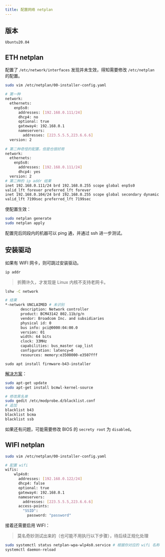 ```yaml
---
title: 配置网络 netplan
---
```




## 版本

`Ubuntu20.04`



## ETH netplan

配置了 `/etc/network/interfaces` 发现并未生效，得知需要修改 `/etc/netplan` 的配置。

```bash
sudo vim /etc/netplan/00-installer-config.yaml

# 第一种
network:
  ethernets:
    enp5s0:
      addresses: [192.168.0.111/24]
      dhcp4: no
      optional: true
      gateway4: 192.168.0.1
      nameservers:
        addresses: [223.5.5.5,223.6.6.6]
  version: 2
  
# 第二种奇怪的配置，但是也很好用
network:
  ethernets:
    enp5s0:
      addresses: [192.168.0.111/24]
      dhcp4: yes
  version: 2
# 第二种的 ip addr 结果
inet 192.168.0.111/24 brd 192.168.0.255 scope global enp5s0
valid_lft forever preferred_lft forever
inet 192.168.0.104/24 brd 192.168.0.255 scope global secondary dynamic enp5s0
valid_lft 7199sec preferred_lft 7199sec
```

使配置生效：

```bash
sudo netplan generate
sudo netplan apply
```

配置完后同段内的机器可以 ping 通，并通过 ssh 进一步测试。



## 安装驱动

如果有 WIFI 网卡，则可跳过安装驱动。

```bash
ip addr
```

> 折腾许久，才发现是 Linux 内核不支持老网卡。

```bash
lshw -C network

# 结果
*-network UNCLAIMED # 未识别       
       description: Network controller
       product: BCM43142 802.11b/g/n
       vendor: Broadcom Inc. and subsidiaries
       physical id: 0
       bus info: pci@0000:04:00.0
       version: 01
       width: 64 bits
       clock: 33MHz
       capabilities: bus_master cap_list
       configuration: latency=0
       resources: memory:e3500000-e3507fff
```

```
sudo apt install firmware-b43-installer
```

[解决方案](https://askubuntu.com/questions/765584/is-it-possible-to-use-broadcom-bcm43142-wifi-in-ubuntu-16-04)：

```bash
sudo apt-get update
sudo apt-get install bcmwl-kernel-source

# 修改黑名单
sudo gedit /etc/modprobe.d/blacklist.conf
# 追加
blacklist b43
blacklist bcma
blacklist ssb
```

如果还有问题，可能需要修改 BIOS 的 `secrety root` 为 `disabled`。



## WIFI netplan

```bash
sudo vim /etc/netplan/00-installer-config.yaml

# 配置 wifi
wifis:
    wlp4s0:
      addresses: [192.168.0.122/24]
      dhcp4: false
      optional: true
      gateway4: 192.168.0.1
      nameservers:
        addresses: [223.5.5.5,223.6.6.6]
      access-points:
        "SSID":
          password: "password"
```

接着还需要启用 WIFI：

> 莫名奇妙测试出来的（也可能不用执行以下步骤），待后续正规化处理

```bash
sudo systemctl status netplan-wpa-wlp4s0.service # 根据你对应的 wifi 名称
systemctl daemon-reload
```